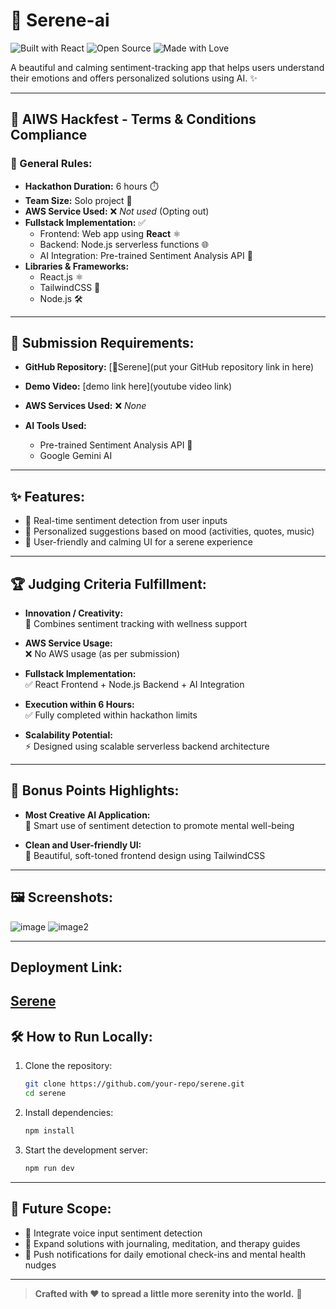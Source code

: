 # 🌸 Serene-ai
![Built with React](https://img.shields.io/badge/Built%20with-React-61DAFB?logo=react&logoColor=white&style=for-the-badge)
![Open Source](https://img.shields.io/badge/Open%20Source-%E2%9C%94%EF%B8%8F-brightgreen?style=for-the-badge)
![Made with Love](https://img.shields.io/badge/Made%20with-%E2%9D%A4%EF%B8%8F-ff69b4?style=for-the-badge)

A beautiful and calming sentiment-tracking app that helps users understand their emotions and offers personalized solutions using AI. ✨

---

## 📜 AIWS Hackfest - Terms & Conditions Compliance

### 📌 General Rules:

- **Hackathon Duration:** 6 hours ⏱️  
- **Team Size:** Solo project 👤  
- **AWS Service Used:** ❌ *Not used* (Opting out)  
- **Fullstack Implementation:** ✅  
  - Frontend: Web app using **React** ⚛️
  - Backend: Node.js serverless functions 🌐
  - AI Integration: Pre-trained Sentiment Analysis API 🤖
- **Libraries & Frameworks:**  
  - React.js ⚛️
  - TailwindCSS 🎨
  - Node.js 🛠️

---

## 🚀 Submission Requirements:

- **GitHub Repository:** [🔗Serene](put your GitHub repository link in here)  
- **Demo Video:**
[demo link here](youtube video link)

- **AWS Services Used:** ❌ *None*

- **AI Tools Used:**
  - Pre-trained Sentiment Analysis API 🤖
  - Google Gemini AI

---

## ✨ Features:

- 🧠 Real-time sentiment detection from user inputs
- 🎯 Personalized suggestions based on mood (activities, quotes, music)
- 🎨 User-friendly and calming UI for a serene experience

---

## 🏆 Judging Criteria Fulfillment:

- **Innovation / Creativity:**  
  🌈 Combines sentiment tracking with wellness support

- **AWS Service Usage:**  
  ❌ No AWS usage (as per submission)

- **Fullstack Implementation:**  
  ✅ React Frontend + Node.js Backend + AI Integration

- **Execution within 6 Hours:**  
  ✅ Fully completed within hackathon limits

- **Scalability Potential:**  
  ⚡ Designed using scalable serverless backend architecture

---

## 🌟 Bonus Points Highlights:

- **Most Creative AI Application:**  
  🧠 Smart use of sentiment detection to promote mental well-being

- **Clean and User-friendly UI:**  
  🎨 Beautiful, soft-toned frontend design using TailwindCSS

---

## 🖼️ Screenshots:
![image](/sentiment-analysis-chatbot-js/public/1.png)
![image2](/sentiment-analysis-chatbot-js/public/2.png)

---
## Deployment Link:
[Serene](https://serene-rho.vercel.app/)
---
## 🛠️ How to Run Locally:

1. Clone the repository:
    ```bash
    git clone https://github.com/your-repo/serene.git
    cd serene
    ```

2. Install dependencies:
    ```bash
    npm install
    ```

3. Start the development server:
    ```bash
    npm run dev
    ```

---

## 🔮 Future Scope:

- 🎤 Integrate voice input sentiment detection
- 📔 Expand solutions with journaling, meditation, and therapy guides
- 🔔 Push notifications for daily emotional check-ins and mental health nudges

---

> **Crafted with ❤️ to spread a little more serenity into the world.** 🌸

